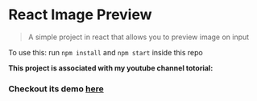 # React Image Preview

>A simple project in react that allows you to preview image on input

To use this: run `npm install` and `npm start` inside this repo

**This project is associated with my youtube channel totorial:** 

### Checkout its demo [here](https://codesandbox.io/s/rahul-ahire-react-image-preview-itrlv "CodeSandBox.io Demo")
